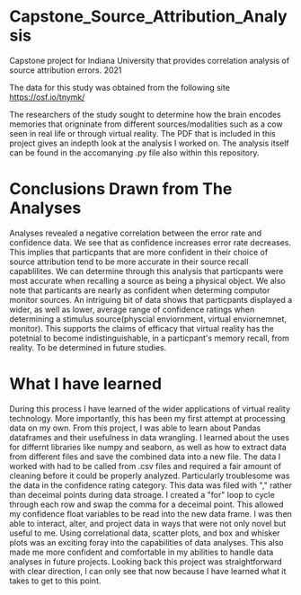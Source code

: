 # Capstone_Source_Attribution_Analysis
Capstone project for Indiana University that provides correlation analysis of source attribution errors. 2021

The data for this study was obtained from the following site https://osf.io/tnymk/

The researchers of the study sought to determine how the brain encodes memories that origninate from different sources/modalities such as a cow seen in real life or through virtual reality. The PDF that is included in this project gives an indepth look at the analysis I worked on. The analysis itself can be found in the accomanying .py file also within this repository.

# Conclusions Drawn from The Analyses
Analyses revealed a negative correlation between the error rate and confidence data. We see that as confidence increases error rate decreases. This implies that particpants that are more confident in their choice of source attribution tend to be more accurate in their source recall capablilites. We can determine through this analysis that particpants were most accurate when recalling a source as being a physical object. We also note that particants are nearly as confident when determing computor monitor sources. An intriguing bit of data shows that particpants displayed a wider, as well as lower,  average range of confidence ratings when determining a stimulus source(physcial enviornment, virtual enviornemnet, monitor). This supports the claims of efficacy that virtual reality has the potetnial to become indistinguishable, in a particpant's memory recall, from reality. To be determined in future studies. 

# What I have learned

During this process I have learned of the wider applications of virtual reality technology. More importantly, this has been my first attempt at processing data on my own. From this project, I was able to learn about Pandas dataframes and their usefulness in data wrangling.  I learned about the uses for differnt libraries like numpy and seaborn, as well as how to extract data from different files and save the combined data into a new file. The data I worked with had to be called from .csv files and required a fair amount of cleaning before it could be properly analyzed. Particularly troublesome was the data in the confidence rating category. This data was filed with "," rather than deceimal points during data stroage. I created a "for" loop to cycle through each row and swap the comma for a deceimal point. This allowed my confidence float variables to be read into the new data frame. I was then able to interact, alter, and project data in ways that were not only novel but useful to me. Using correlational data, scatter plots, and box and whisker plots was an exciting foray into the capabilities of data analyses. This also made me more confident and comfortable in my abilities to handle data analyses in future projects. Looking back this project was straightforward with clear direction, I can only see that now because I have learned what it takes to get to this point.
